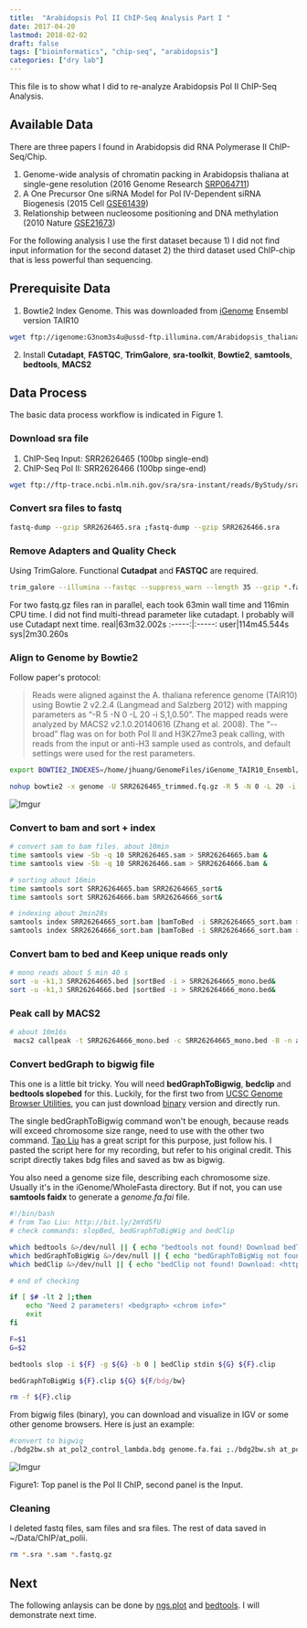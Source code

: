 ```yaml
---
title:  "Arabidopsis Pol II ChIP-Seq Analysis Part I "
date: 2017-04-20
lastmod: 2018-02-02
draft: false
tags: ["bioinformatics", "chip-seq", "arabidopsis"]
categories: ["dry lab"]
---
```


This file is to show what I did to re-analyze Arabidopsis Pol II ChIP-Seq Analysis.

<!--more-->

## Available Data
There are three papers I found in Arabidopsis did RNA Polymerase II ChIP-Seq/Chip.

1. Genome-wide analysis of chromatin packing in Arabidopsis thaliana at single-gene resolution (2016 Genome Research [SRP064711](https://bit.ly/2mOAr60))
2. A One Precursor One siRNA Model for Pol IV-Dependent siRNA Biogenesis (2015 Cell [GSE61439](https://bit.ly/2mUXEW4))
3. Relationship between nucleosome positioning and DNA methylation (2010 Nature [GSE21673](https://bit.ly/2mxPkrS))

For the following analysis I use the first dataset because 1) I did not find input information for the second dataset 2) the third dataset used ChIP-chip that is less powerful than sequencing.

## Prerequisite Data
1. Bowtie2 Index Genome. This was downloaded from [iGenome](https://support.illumina.com/sequencing/sequencing_software/igenome.html) Ensembl version TAIR10

```bash
wget ftp://igenome:G3nom3s4u@ussd-ftp.illumina.com/Arabidopsis_thaliana/Ensembl/TAIR10/Arabidopsis_thaliana_Ensembl_TAIR10.tar.gz
```
2. Install **Cutadapt**, **FASTQC**, **TrimGalore**, **sra-toolkit**, **Bowtie2**, **samtools**, **bedtools**, **MACS2**

## Data Process

The basic data process workflow is indicated in Figure 1.

### Download sra file
1. ChIP-Seq Input: SRR2626465 (100bp single-end)
2. ChIP-Seq Pol II: SRR2626466 (100bp singe-end)

```bash
wget ftp://ftp-trace.ncbi.nlm.nih.gov/sra/sra-instant/reads/ByStudy/sra/SRP/SRP064/SRP064711/SRR2626465/SRR2626465.sra;wget ftp://ftp-trace.ncbi.nlm.nih.gov/sra/sra-instant/reads/ByStudy/sra/SRP/SRP064/SRP064711/SRR2626466/SRR2626466.sra
```

### Convert sra files to fastq

```bash
fastq-dump --gzip SRR2626465.sra ;fastq-dump --gzip SRR2626466.sra
```
### Remove Adapters and Quality Check

Using TrimGalore. Functional **Cutadpat** and **FASTQC** are required.
```bash
trim_galore --illumina --fastqc --suppress_warn --length 35 --gzip *.fastq.gz &
```
For two fastq.gz files ran in parallel, each took 63min wall time and 116min CPU time. I did not find multi-thread parameter like cutadapt. I probably will use Cutadapt next time.
real|63m32.002s
:-----:|:-----:
user|114m45.544s
sys|2m30.260s

### Align to Genome by Bowtie2

Follow paper's protocol:
>Reads were aligned against the A. thaliana reference genome (TAIR10) using Bowtie
2 v2.2.4 (Langmead and Salzberg 2012) with mapping parameters as “-R 5 -N 0 -L 20 -i
S,1,0.50”. The mapped reads were analyzed by MACS2 v2.1.0.20140616 (Zhang et al.
2008). The “--broad” flag was on for both Pol II and H3K27me3 peak calling, with reads from
the input or anti-H3 sample used as controls, and default settings were used for the rest
parameters.


```bash
export BOWTIE2_INDEXES=/home/jhuang/GenomeFiles/iGenome_TAIR10_Ensembl/Sequence/Bowtie2Index

nohup bowtie2 -x genome -U SRR2626465_trimmed.fq.gz -R 5 -N 0 -L 20 -i S,1,0.50 -t -p 23 -S SRR2626465.sam;bowtie2 -x genome -U SRR2626466_trimmed.fq.gz -R 5 -N 0 -L 20 -i S,1,0.50 -t -p 23 -S SRR2626466.sam 2>bowtie2STERROR.txt &
```
![Imgur](https://i.imgur.com/NaeiDY1.png)

### Convert to bam and sort + index

```bash
# convert sam to bam files. about 10min
time samtools view -Sb -q 10 SRR2626465.sam > SRR26264665.bam &
time samtools view -Sb -q 10 SRR2626466.sam > SRR26264666.bam &

# sorting about 16min
time samtools sort SRR26264665.bam SRR26264665_sort&
time samtools sort SRR26264666.bam SRR26264666_sort&

# indexing about 2min28s
samtools index SRR26264665_sort.bam |bamToBed -i SRR26264665_sort.bam >SRR26264665.bed &
samtools index SRR26264666_sort.bam |bamToBed -i SRR26264666_sort.bam >SRR26264666.bed &
```

### Convert bam to bed and Keep unique reads only

```bash
# mono reads about 5 min 40 s
sort -u -k1,3 SRR26264665.bed |sortBed -i > SRR26264665_mono.bed&
sort -u -k1,3 SRR26264666.bed |sortBed -i > SRR26264666_mono.bed&
```

### Peak call by MACS2

```bash
# about 10m16s
 macs2 callpeak -t SRR26264666_mono.bed -c SRR26264665_mono.bed -B -n at_pol2 --broad 2>macs2.info
```

### Convert bedGraph to bigwig file

This one is a little bit tricky. You will need **bedGraphToBigwig**, **bedclip** and **bedtools slopebed** for this. Luckily, for the first two from [UCSC Genome Browser Utilities](https://bit.ly/2mYd5fU), you can just download [binary](https://hgdownload.soe.ucsc.edu/admin/exe/linux.x86_64.v287/) version and directly run.

The single bedGraphToBigwig command won't be enough, because reads will exceed chromosome size range, need to use with the other two command. [Tao Liu](https://gist.github.com/taoliu/2469050) has a great script for this purpose, just follow his. I pasted the script here for my recording, but refer to his original credit. This script directly takes bdg files and saved as bw as bigwig.

You also need a genome size file, describing each chromosome size. Usually it's in the iGenome/WholeFasta directory. But if not, you can use **samtools faidx** to generate a *genome.fa.fai* file.


```bash
#!/bin/bash
# from Tao Liu: http://bit.ly/2mYd5fU
# check commands: slopBed, bedGraphToBigWig and bedClip

which bedtools &>/dev/null || { echo "bedtools not found! Download bedTools: <http://code.google.com/p/bedtools/>"; exit 1; }
which bedGraphToBigWig &>/dev/null || { echo "bedGraphToBigWig not found! Download: <http://hgdownload.cse.ucsc.edu/admin/exe/>"; exit 1; }
which bedClip &>/dev/null || { echo "bedClip not found! Download: <http://hgdownload.cse.ucsc.edu/admin/exe/>"; exit 1; }

# end of checking

if [ $# -lt 2 ];then
    echo "Need 2 parameters! <bedgraph> <chrom info>"
    exit
fi

F=$1
G=$2

bedtools slop -i ${F} -g ${G} -b 0 | bedClip stdin ${G} ${F}.clip

bedGraphToBigWig ${F}.clip ${G} ${F/bdg/bw}

rm -f ${F}.clip
```
From bigwig files (binary), you can download and visualize in IGV or some other genome browsers. Here is just an example:

```bash
#convert to bigwig
./bdg2bw.sh at_pol2_control_lambda.bdg genome.fa.fai ;./bdg2bw.sh at_pol2_treat_pileup.bdg genome.fa.fai &
```

![Imgur](https://i.imgur.com/2ZVAaLf.png)

Figure1: Top panel is the Pol II ChIP, second panel is the Input.

### Cleaning
I deleted fastq files, sam files and sra files. The rest of data saved in ~/Data/ChIP/at_polii.
```bash
rm *.sra *.sam *.fastq.gz
```

## Next
The following anlaysis can be done by [ngs.plot](https://github.com/shenlab-sinai/ngsplot) and [bedtools](https://bedtools.readthedocs.io/en/latest/). I will demonstrate next time.

